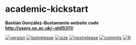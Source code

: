 # academic-kickstart
**Bastián González-Bustamante website code** \
**http://users.ox.ac.uk/~shil5311/**

[![version](https://img.shields.io/badge/version-v2.3.1-blue.svg)](http://users.ox.ac.uk/~shil5311/) [![lastrelease](https://img.shields.io/badge/latest%20release-January%202020-orange.svg)](http://users.ox.ac.uk/~shil5311/) [![size](https://img.shields.io/badge/HTML%20size-4%2E56MB-blue.svg)](http://users.ox.ac.uk/~shil5311/) [![nextrelease](https://img.shields.io/badge/next%20release-March%202020-red.svg)](https://github.com/bgonzalezbustamante/academic-hugo/blob/master/changelog.txt) [![commits](https://img.shields.io/badge/commits-6-yellow.svg)](https://github.com/bgonzalezbustamante/academic-hugo/blob/master/changelog.txt) [![R](https://img.shields.io/badge/Made%20with-R%20v3.6.1-1f425f.svg)](https://cran.r-project.org/)
